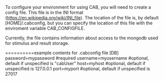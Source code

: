 To configure your environment for using CAB, you will need to create a config file.  This file is in the INI format (https://en.wikipedia.org/wiki/INI_file).  The location of the file is, by default [HOME]/.cabconfig, but you can specify the location of this file with the enviroment variable CAB_CONFIGFILE.

Currently, the file contains information about access to the mongodb used for stimulus and result storage.  

==========example contents for .cabconfig file
[DB]
password=mypassword #required
username=myusername #optional, default if unspecified is "cabUser"
host=myhost #optional, default if unspecified is 127.0.0.1
port=myport #optional, default if unspecified is 27017
